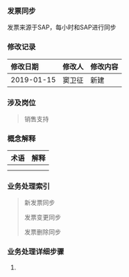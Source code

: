 ### 发票同步

发票来源于SAP，每小时和SAP进行同步

### 修改记录

| 修改日期 | 修改人 | 修改内容 |
| :--- | :--- | :--- |
| 2019-01-15 | 窦卫征 | 新建 |

### 涉及岗位

> 销售支持

### 概念解释

| 术语 | 解释 |
| :--- | :--- |
|  |  |
|  |  |

### 业务处理索引

> 新发票同步
>
> 发票变更同步
>
> 发票删除同步

### 业务处理详细步骤

1.

